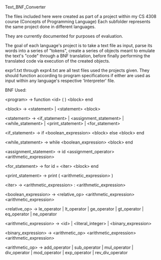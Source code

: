 Text_BNF_Converter

The files included here were created as part of a project within my CS 4308 course (Concepts of Programming Language)
Each subfolder represents the same project done in different languages.

They are currently documented for purposes of evaluation.

The goal of each language's project is to take a text file as input, parse its words into a series of "tokens", 
create a series of objects meant to emulate the text's "code" through a BNF translation, before finally performing
the translated code via execution of the created objects.

expr1.txt through expr4.txt are all test files used the projects given. They should function according to program specifications if either are used as input within any language's respective 'Interpreter' file.

BNF Used:

\<program> -> function \<id> ( ) \<block> end

\<block> -> \<statement> | \<statement> \<block>

  \<statement> -> \<if_statement> | \<assignment_statement> | \<while_statement> | \<print_statement> | \<for_statement>
  
  \<if_statement> -> if \<boolean_expression> \<block> else \<block> end
    
  \<while_statement> -> while \<boolean_expression> \<block> end
    
  \<assignment_statement> -> id \<assignment_operator> \<arithmetic_expression>
    
  \<for_statement> -> for id = \<iter> \<block> end
    
  \<print_statement> -> print ( \<arithmetic_expression> )
    
  \<iter> -> \<arithmetic_expression> : \<arithmetic_expression>
  
  \<boolean_expression> -> \<relative_op> \<arithmetic_expression> \<arithmetic_expression>
  
  \<relative_op> -> le_operator | lt_operator | ge_operator | gt_operator | eq_operator | ne_operator
  
  \<arithmetic_expression> -> \<id> | \<literal_integer> | \<binary_expression>
  
  \<binary_expression> -> \<arithmetic_op> \<arithmetic_expression> \<arithmetic_expression>
  
  \<arithmetic_op> -> add_operator | sub_operator | mul_operator | div_operator | mod_operator | exp_operator | rev_div_operator
